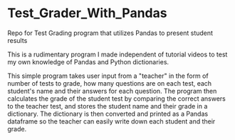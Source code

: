 # Test_Grader_With_Pandas
Repo for Test Grading program that utilizes Pandas to present student results

This is a rudimentary program I made independent of tutorial videos to test my own knowledge of Pandas and Python dictionaries. 

This simple program takes user input from a "teacher" in the form of number of tests to grade, how many questions are on each test, each student's name
and their answers for each question. The program then calculates the grade of the student test by comparing the correct answers to the teacher test,
and stores the student name and their grade in a dictionary. The dictionary is then converted and printed as a Pandas dataframe so the teacher can easily
write down each student and their grade.
